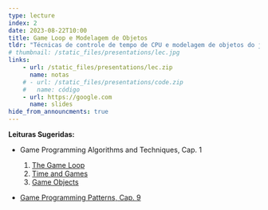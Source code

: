 ```yaml
---
type: lecture
index: 2
date: 2023-08-22T10:00
title: Game Loop e Modelagem de Objetos
tldr: "Técnicas de controle de tempo de CPU e modelagem de objetos do jogo."
# thumbnail: /static_files/presentations/lec.jpg
links: 
    - url: /static_files/presentations/lec.zip
      name: notas
    # - url: /static_files/presentations/code.zip
    #   name: código
    - url: https://google.com
      name: slides
hide_from_announcments: true
---
```

**Leituras Sugeridas:**
- Game Programming Algorithms and Techniques, Cap. 1
  1. [The Game Loop](https://learning.oreilly.com/library/view/game-programming-algorithms/9780133463200/ch01.html#ch01lev1sec2)
  2. [Time and Games](https://learning.oreilly.com/library/view/game-programming-algorithms/9780133463200/ch01.html#ch01lev1sec3)
  3. [Game Objects](https://learning.oreilly.com/library/view/game-programming-algorithms/9780133463200/ch01.html#ch01lev1sec4)

- [Game Programming Patterns, Cap. 9](https://gameprogrammingpatterns.com/game-loop.html) 
